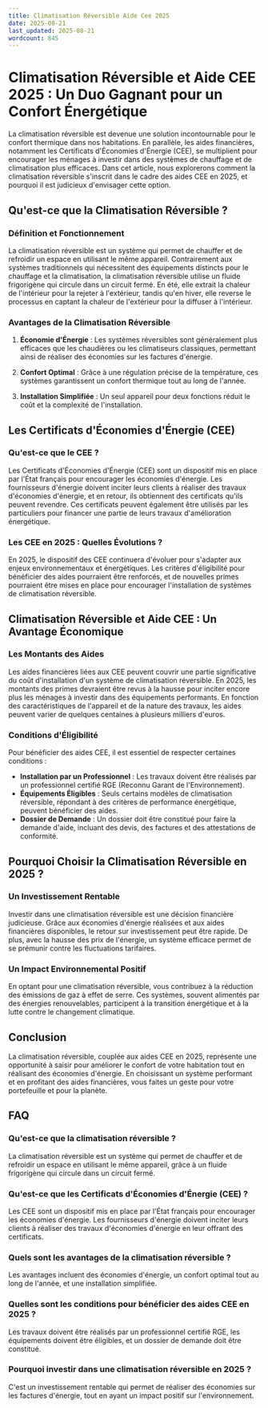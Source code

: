 ```yaml
---
title: Climatisation Réversible Aide Cee 2025
date: 2025-08-21
last_updated: 2025-08-21
wordcount: 845
---
```


# Climatisation Réversible et Aide CEE 2025 : Un Duo Gagnant pour un Confort Énergétique

La climatisation réversible est devenue une solution incontournable pour le confort thermique dans nos habitations. En parallèle, les aides financières, notamment les Certificats d'Économies d'Énergie (CEE), se multiplient pour encourager les ménages à investir dans des systèmes de chauffage et de climatisation plus efficaces. Dans cet article, nous explorerons comment la climatisation réversible s'inscrit dans le cadre des aides CEE en 2025, et pourquoi il est judicieux d'envisager cette option.

## Qu'est-ce que la Climatisation Réversible ?

### Définition et Fonctionnement

La climatisation réversible est un système qui permet de chauffer et de refroidir un espace en utilisant le même appareil. Contrairement aux systèmes traditionnels qui nécessitent des équipements distincts pour le chauffage et la climatisation, la climatisation réversible utilise un fluide frigorigène qui circule dans un circuit fermé. En été, elle extrait la chaleur de l'intérieur pour la rejeter à l'extérieur, tandis qu'en hiver, elle reverse le processus en captant la chaleur de l'extérieur pour la diffuser à l'intérieur.

### Avantages de la Climatisation Réversible

1. **Économie d'Énergie** : Les systèmes réversibles sont généralement plus efficaces que les chaudières ou les climatiseurs classiques, permettant ainsi de réaliser des économies sur les factures d'énergie.
  
2. **Confort Optimal** : Grâce à une régulation précise de la température, ces systèmes garantissent un confort thermique tout au long de l'année.

3. **Installation Simplifiée** : Un seul appareil pour deux fonctions réduit le coût et la complexité de l'installation.

## Les Certificats d'Économies d'Énergie (CEE)

### Qu'est-ce que le CEE ?

Les Certificats d'Économies d'Énergie (CEE) sont un dispositif mis en place par l'État français pour encourager les économies d'énergie. Les fournisseurs d'énergie doivent inciter leurs clients à réaliser des travaux d'économies d'énergie, et en retour, ils obtiennent des certificats qu'ils peuvent revendre. Ces certificats peuvent également être utilisés par les particuliers pour financer une partie de leurs travaux d'amélioration énergétique.

### Les CEE en 2025 : Quelles Évolutions ?

En 2025, le dispositif des CEE continuera d'évoluer pour s'adapter aux enjeux environnementaux et énergétiques. Les critères d'éligibilité pour bénéficier des aides pourraient être renforcés, et de nouvelles primes pourraient être mises en place pour encourager l'installation de systèmes de climatisation réversible.

## Climatisation Réversible et Aide CEE : Un Avantage Économique

### Les Montants des Aides

Les aides financières liées aux CEE peuvent couvrir une partie significative du coût d'installation d'un système de climatisation réversible. En 2025, les montants des primes devraient être revus à la hausse pour inciter encore plus les ménages à investir dans des équipements performants. En fonction des caractéristiques de l'appareil et de la nature des travaux, les aides peuvent varier de quelques centaines à plusieurs milliers d'euros.

### Conditions d'Éligibilité

Pour bénéficier des aides CEE, il est essentiel de respecter certaines conditions :

- **Installation par un Professionnel** : Les travaux doivent être réalisés par un professionnel certifié RGE (Reconnu Garant de l'Environnement).
- **Équipements Éligibles** : Seuls certains modèles de climatisation réversible, répondant à des critères de performance énergétique, peuvent bénéficier des aides.
- **Dossier de Demande** : Un dossier doit être constitué pour faire la demande d'aide, incluant des devis, des factures et des attestations de conformité.

## Pourquoi Choisir la Climatisation Réversible en 2025 ?

### Un Investissement Rentable

Investir dans une climatisation réversible est une décision financière judicieuse. Grâce aux économies d'énergie réalisées et aux aides financières disponibles, le retour sur investissement peut être rapide. De plus, avec la hausse des prix de l'énergie, un système efficace permet de se prémunir contre les fluctuations tarifaires.

### Un Impact Environnemental Positif

En optant pour une climatisation réversible, vous contribuez à la réduction des émissions de gaz à effet de serre. Ces systèmes, souvent alimentés par des énergies renouvelables, participent à la transition énergétique et à la lutte contre le changement climatique.

## Conclusion

La climatisation réversible, couplée aux aides CEE en 2025, représente une opportunité à saisir pour améliorer le confort de votre habitation tout en réalisant des économies d'énergie. En choisissant un système performant et en profitant des aides financières, vous faites un geste pour votre portefeuille et pour la planète.

## FAQ

### Qu'est-ce que la climatisation réversible ?

La climatisation réversible est un système qui permet de chauffer et de refroidir un espace en utilisant le même appareil, grâce à un fluide frigorigène qui circule dans un circuit fermé.

### Qu'est-ce que les Certificats d'Économies d'Énergie (CEE) ?

Les CEE sont un dispositif mis en place par l'État français pour encourager les économies d'énergie. Les fournisseurs d'énergie doivent inciter leurs clients à réaliser des travaux d'économies d'énergie en leur offrant des certificats.

### Quels sont les avantages de la climatisation réversible ?

Les avantages incluent des économies d'énergie, un confort optimal tout au long de l'année, et une installation simplifiée.

### Quelles sont les conditions pour bénéficier des aides CEE en 2025 ?

Les travaux doivent être réalisés par un professionnel certifié RGE, les équipements doivent être éligibles, et un dossier de demande doit être constitué.

### Pourquoi investir dans une climatisation réversible en 2025 ?

C'est un investissement rentable qui permet de réaliser des économies sur les factures d'énergie, tout en ayant un impact positif sur l'environnement.